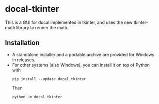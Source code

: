 # docal-tkinter

This is a GUI for docal implemented in tkinter, and uses the new tkinter-math library to render the math.

## Installation

* A standalone installer and a portable archive are provided for Windows in releases.
* For other systems (also Windows), you can install it on top of Python with
  ```shell
  pip install --update docal_tkinter
  ```
  Then
  ```shell
  python -m docal_tkinter
  ```
